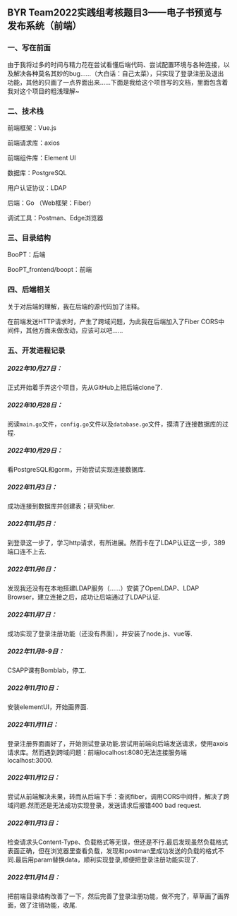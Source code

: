 ## BYR Team2022实践组考核题目3——电子书预览与发布系统（前端）
### 一、写在前面

由于我将过多的时间与精力花在尝试看懂后端代码、尝试配置环境与各种连接，以及解决各种莫名其妙的bug……（大白话：自己太菜），只实现了登录注册及退出功能，其他的只画了一点界面出来……下面是我给这个项目写的文档，里面包含着我对这个项目的粗浅理解~

### 二、技术栈 

前端框架：Vue.js

前端请求库：axios
 
前端组件库：Element UI

数据库：PostgreSQL

用户认证协议：LDAP

后端：Go （Web框架：Fiber）

调试工具：Postman、Edge浏览器

### 三、目录结构

BooPT：后端

BooPT_frontend/boopt：前端

### 四、后端相关

关于对后端的理解，我在后端的源代码加了注释。

在前端发送HTTP请求时，产生了跨域问题，为此我在后端加入了Fiber CORS中间件，其他方面未做改动，应该可以吧……

### 五、开发进程记录

##### 2022年10月27日：
正式开始着手弄这个项目，先从GitHub上把后端clone了.
##### 2022年10月28日：
阅读`main.go`文件，`config.go`文件以及`database.go`文件，摸清了连接数据库的过程.
##### 2022年10月29日：
看PostgreSQL和gorm，开始尝试实现连接数据库.
##### 2022年11月3日：
成功连接到数据库并创建表；研究fiber.
##### 2022年11月5日：
到登录这一步了，学习http请求，有所进展。然而卡在了LDAP认证这一步，389端口连不上去.
##### 2022年11月6日：
发现我还没有在本地搭建LDAP服务（……）安装了OpenLDAP、LDAP Browser，建立连接之后，成功让后端通过了LDAP认证.
##### 2022年11月7日：
成功实现了登录注册功能（还没有界面），并安装了node.js、vue等.
##### 2022年11月8-9日：
CSAPP课有Bomblab，停工.
##### 2022年11月10日：
安装elementUI，开始画界面.
##### 2022年11月11日：
登录注册界面画好了，开始测试登录功能.尝试用前端向后端发送请求，使用axois请求库。然而遇到跨域问题：前端localhost:8080无法连接服务端localhost:3000.
##### 2022年11月12日：
尝试从前端解决未果，转而从后端下手：查阅fiber，调用CORS中间件，解决了跨域问题.然而还是无法成功实现登录，发送请求后报错400 bad request.
##### 2022年11月13日：
检查请求头Content-Type、负载格式等无误，但还是不行.最后发现虽然负载格式表面正确，但在浏览器里查看负载，发现和postman里成功发送的负载的格式不同.最后用param替换data，顺利实现登录,顺便把登录注册功能实现了.
##### 2022年11月14日：
把前端目录结构改善了一下，然后完善了登录注册功能，做不完了，草草画了画界面，做了注销功能，收尾.
